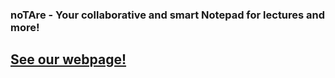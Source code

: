 ### noTAre - Your collaborative and smart Notepad for lectures and more!

## [See our webpage!](http://notare.mybluemix.net)